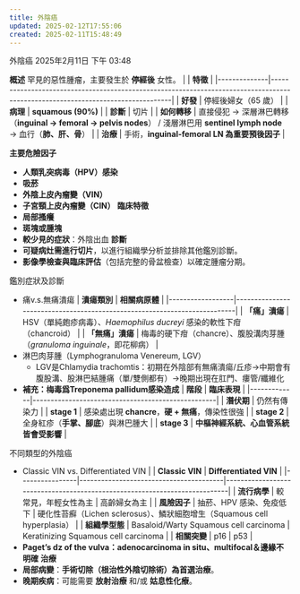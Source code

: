 ```yaml
---
title: 外陰癌
updated: 2025-02-12T17:55:06
created: 2025-02-11T15:48:49
---
```


外陰癌
2025年2月11日
下午 03:48

**概述**
罕見的惡性腫瘤，主要發生於 **停經後** 女性。
|             | **特徵**                                                                                                                       |
|--------------|--------------------------------------------------------------------------------------------------------------------------------|
| **好發**     | 停經後婦女（65 歲）                                                                                                            |
| **病理**     | **squamous (90%)**                                                                                                             |
| **診斷**     | 切片                                                                                                                           |
| **如何轉移** | 直接侵犯 → 深層淋巴轉移（**inguinal → femoral → pelvis nodes**） / 淺層淋巴用 **sentinel lymph node** → 血行（**肺、肝、骨**） |
| **治療**     | 手術，**inguinal-femoral LN 為重要預後因子**                                                                                   |

**主要危險因子**
- **人類乳突病毒（HPV）感染**
- **吸菸**
- **外陰上皮內瘤變（VIN）**
- **子宮頸上皮內瘤變（CIN）**
**臨床特徵**
- **局部搔癢**
- **斑塊或腫塊**
- **較少見的症狀**：外陰出血
**診斷**
- **可疑病灶需進行切片**，以進行組織學分析並排除其他鑑別診斷。
- **影像學檢查與臨床評估**（包括完整的骨盆檢查）以確定腫瘤分期。

鑑別症狀及診斷
- 痛v.s.無痛潰瘍
| **潰瘍類別**     | **相關病原體**                                                           |
|------------------|--------------------------------------------------------------------------|
| **「痛」潰瘍**   | HSV（單純皰疹病毒）、*Haemophilus ducreyi* 感染的軟性下疳（chancroid）   |
| **「無痛」潰瘍** | 梅毒的硬下疳（chancre）、腹股溝肉芽腫（*granuloma inguinale*，即花柳病） |
- 淋巴肉芽腫（Lymphogranuloma Venereum, LGV）
  - LGV是Chlamydia trachomtis：初期在外陰部有無痛潰瘍/丘疹→中期會有腹股溝、股淋巴結腫痛（單/雙側都有）→晚期出現在肛門、瘻管/纖維化
- **補充：梅毒爲Treponema pallidum感染造成**
| **階段**    | **臨床表現**                                      |
|-------------|---------------------------------------------------|
| **潛伏期**  | 仍然有傳染力                                      |
| **stage 1** | 感染處出現 **chancre**，**硬 + 無痛**，傳染性很強 |
| **stage 2** | 全身紅疹（**手掌、腳底**）與淋巴腫大              |
| **stage 3** | **中樞神經系統、心血管系統皆會受影響**            |

不同類型的外陰癌
- Classic VIN vs. Differentiated VIN
|               | **Classic VIN**                        | **Differentiated VIN**                                                    |
|----------------|----------------------------------------|---------------------------------------------------------------------------|
| **流行病學**   | 較常見，年輕女性為主                   | 高齡婦女為主                                                              |
| **風險因子**   | 抽菸、HPV 感染、免疫低下               | 硬化性苔癬（Lichen sclerosus）、鱗狀細胞增生（Squamous cell hyperplasia） |
| **組織學型態** | Basaloid/Warty Squamous cell carcinoma | Keratinizing Squamous cell carcinoma                                      |
| **相關突變**   | p16                                    | p53                                                                       |
- **Paget’s dz of the vulva：adenocarcinoma in situ、multifocal＆邊緣不明確**
**治療**
- **局部病變**：**手術切除（根治性外陰切除術）為首選治療**。
- **晚期疾病**：可能需要 **放射治療** 和/或 **姑息性化療**。


